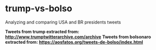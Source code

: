 # trump-vs-bolso
Analyzing and comparing USA and BR presidents tweets

**Tweets from trump extracted from: http://www.trumptwitterarchive.com/archive**
**Tweets from bolsonaro extracted from: https://aosfatos.org/tweets-de-bolso/index.html**
